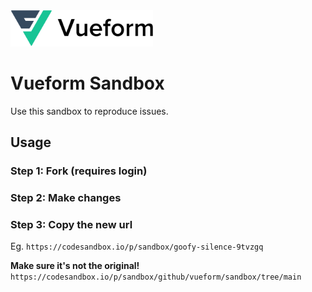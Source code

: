 <img src="https://raw.githubusercontent.com/vueform/vite-starter/main/assets/logo.svg" width="228">

# Vueform Sandbox

Use this sandbox to reproduce issues.

## Usage

### Step 1: Fork (requires login)

### Step 2: Make changes

### Step 3: Copy the **new** url
Eg. `https://codesandbox.io/p/sandbox/goofy-silence-9tvzgq`

**Make sure it's not the original!**
`https://codesandbox.io/p/sandbox/github/vueform/sandbox/tree/main`
